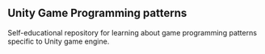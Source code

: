 ## Unity Game Programming patterns

Self-educational repository for learning about game programming patterns specific to Unity game engine.
